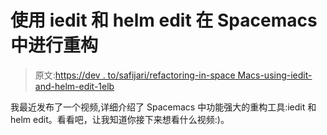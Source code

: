 # 使用 iedit 和 helm edit 在 Spacemacs 中进行重构

> 原文:[https://dev . to/safijari/refactoring-in-space Macs-using-iedit-and-helm-edit-1elb](https://dev.to/safijari/refactoring-in-spacemacs-using-iedit-and-helm-edit-1elb)

我最近发布了一个视频,详细介绍了 Spacemacs 中功能强大的重构工具:iedit 和 helm edit。看看吧，让我知道你接下来想看什么视频:)。
